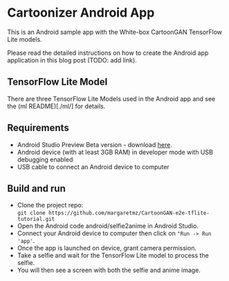 # Cartoonizer Android App

This is an Android sample app with the White-box CartoonGAN TensorFlow Lite models.   

Please read the detailed instructions on how to create the Android app application in this blog post (TODO: add link).

## TensorFlow Lite Model
There are three TensorFlow Lite Models used in the Android app and see the (ml README)[./ml/] for details.

## Requirements
* Android Studio Preview Beta version - download [here](https://developer.android.com/studio/preview).
* Android device (with at least 3GB RAM) in developer mode with USB debugging enabled
* USB cable to connect an Android device to computer

## Build and run
* Clone the project repo:  
`git clone https://github.com/margaretmz/CartoonGAN-e2e-tflite-tutorial.git`  
* Open the Android code android/selfie2anime in Android Studio.
* Connect your Android device to computer then click on `"Run -> Run 'app'`.
* Once the app is launched on device, grant camera permission.
* Take a selfie and wait for the TensorFlow Lite model to process the selfie. 
* You will then see a screen with both the selfie and anime image.
